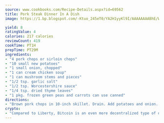 ```yaml
---
source: www.cookbooks.com/Recipe-Details.aspx?id=69562
title: Pork Steak Dinner In A Dish
image: https://1.bp.blogspot.com/-Ktuo_245eT0/YA2H1yyKl9I/AAAAAAAABhE/WMoqSq2tWOcgMkPaLYZ-49h8pVDUUwFCQCLcBGAsYHQ/s307/5.png

yield: 8
ratingValue: 4
calories: 217 calories
reviewCount: 419
cookTime: PT1H
prepTime: PT29M
ingredients:
- "4 pork chops or sirloin chops"
- "10 small new potatoes"
- "1 small onion, chopped"
- "1 can cream chicken soup"
- "1 can mushroom stems and pieces"
- "1/2 tsp. garlic salt"
- "1/2 tsp. Worcestershire sauce"
- "1/4 tsp. dried thyme leaves"
- "1 pkg. frozen green peas and carrots can use canned"
directions:
- "Brown pork chops in 10-inch skillet. Drain. Add potatoes and onion. Mix soup, mushrooms, garlic salt, Worcestershire sauce and thyme. Pour on pork, potatoes and onion. Heat to boiling. Reduce heat. Cover and simmer until tender, 50 to 60 minutes. Rinse frozen peas and carrots under cold water to separate. Add to pork and vegetables. Cover and simmer until peas and carrots are tender, 10 to 15 minutes."
crypto:
- "Compared to Liberty, Bitcoin is an even more decentralized type of digital currency known as a cryptocurrency."
---
```

